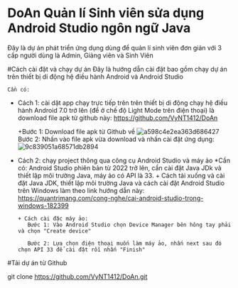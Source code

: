 # DoAn Quản lí Sinh viên sửa dụng Android Studio ngôn ngữ Java 
Đây là dự án phát triển ứng dụng dùng để quản lí sinh viên đơn giản với 3 cấp người dùng là Admin, Giảng viên và Sinh Viên 

#Cách cài đặt và chạy dự án
Đây là hướng dẫn cài đặt bao gồm chạy dự án trên thiết bị di động hệ điều hành Android và Android Studio

	Cần có:
- Cách 1: cài dặt app chạy trực tiếp trên trên thiết bị di động chạy hệ điều hành Android 7.0 trở lên (để ở chế độ Light Mode trên điện thoại)  là download file apk từ github này: https://github.com/VyNT1412/DoAn
  
  +Bước 1: Download file apk từ Github về
  ![a598c4e2ea363d686427](https://github.com/VyNT1412/DoAn/assets/115887999/6013c152-6002-4a27-81f5-0a41b799ca12)
  Bước 2: Nhấn vào file apk vừa download và nhấn cài đặt ứng dụng:
  ![9c839051a68571db2894](https://github.com/VyNT1412/DoAn/assets/115887999/0b8c0d84-7057-4102-a764-bd54f3cab43b)
- Cách 2: chạy project thông qua công cụ Android Studio và máy ảo
  *Cần có: 
    Android Studio phiên bản từ 2022 trở lên, cần cài đặt Java JDk và thiết lập môi trường Java, máy ảo có API là 33.
      + Cách tải xuống và cài đặt Java JDK, thiết lập môi trường Java và cách cài đặt Android Studio trên Windows làm theo link hướng dẫn này: https://quantrimang.com/cong-nghe/cai-android-studio-trong-windows-182399
  
      + Cách cài đặc máy ảo:
         Bước 1: Vào Android Studio chọn Device Manager bên hông tay phải và chọn "Create device"

         Bước 2: Lựa chọn điện thoại muốn làm máy ảo, nhấn next sau đó chọn API 33 để cài đặt rồi nhấn "Finish"

#Tải dự án từ Github 

  git clone https://github.com/VyNT1412/DoAn.git
